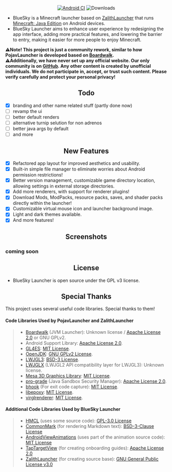 <div align="center">
</div>

<div align="center">

[![Android CI](https://github.com/KaityXD/BlueSky/actions/workflows/android.yml/badge.svg)](https://github.com/ZalithLauncher/ZalithLauncher/actions/workflows/android.yml)
![Downloads](https://img.shields.io/github/downloads/KaityXD/BlueSky/total)

</div>

- BlueSky is a Minecraft launcher based on [ZalithLauncher]([https://github.com/ZalithLauncher/ZalithLauncher]) that runs [Minecraft: Java Edition](https://www.minecraft.net/) on Android devices.
- BlueSky Launcher aims to enhance user experience by redesigning the app interface, adding more practical features, and lowering the barrier to entry, making it easier for more people to enjoy Minecraft.

⚠️**Note! This project is just a community rework, similar to how PojavLauncher is developed based on [Boardwalk](https://github.com/zhuowei/Boardwalk).**  
⚠️**Additionally, we have never set up any official website. Our only community is on [GitHub](https://github.com/KaityXD). Any other content is created by unofficial individuals. We do not participate in, accept, or trust such content. Please verify carefully and protect your personal privacy!**

<h2 align="center">Todo</h2>

- [X] branding and other name related stuff (partly done now)
- [ ] revamp the ui
- [ ] better default renders
- [ ] alternative turnip selution for non adrenos
- [ ] better java args by default
- [ ] and more

<h2 align="center">New Features</h2>

- [x] Refactored app layout for improved aesthetics and usability.
- [x] Built-in simple file manager to eliminate worries about Android permission restrictions!
- [x] Better version management, customizable game directory location, allowing settings in external storage directories.
- [x] Add more renderers, with support for renderer plugins!
- [x] Download Mods, ModPacks, resource packs, saves, and shader packs directly within the launcher!
- [x] Customizable virtual mouse icon and launcher background image.
- [x] Light and dark themes available.
- [x] And more features!

<h2 align="center">Screenshots</h2>

### coming soon

<h2 align="center">License</h2>

- BlueSky Launcher is open source under the GPL v3 license.

<h2 align="center">Special Thanks</h2>

This project uses several useful code libraries. Special thanks to them!

#### Code Libraries Used by PojavLauncher and ZalithLauncher

>- [Boardwalk](https://github.com/zhuowei/Boardwalk) (JVM Launcher): Unknown license / [Apache License 2.0](https://github.com/zhuowei/Boardwalk/blob/master/LICENSE) or GNU GPLv2.
>- Android Support Library: [Apache License 2.0](https://android.googlesource.com/platform/prebuilts/maven_repo/android/+/master/NOTICE.txt).
>- [GL4ES](https://github.com/PojavLauncherTeam/gl4es): [MIT License](https://github.com/ptitSeb/gl4es/blob/master/LICENSE).
>- [OpenJDK](https://github.com/PojavLauncherTeam/openjdk-multiarch-jdk8u): [GNU GPLv2 License](https://openjdk.java.net/legal/gplv2+ce.html).
>- [LWJGL3](https://github.com/PojavLauncherTeam/lwjgl3): [BSD-3 License](https://github.com/LWJGL/lwjgl3/blob/master/LICENSE.md).
>- [LWJGLX](https://github.com/PojavLauncherTeam/lwjglx) (LWJGL2 API compatibility layer for LWJGL3): Unknown license.
>- [Mesa 3D Graphics Library](https://gitlab.freedesktop.org/mesa/mesa): [MIT License](https://docs.mesa3d.org/license.html).
>- [pro-grade](https://github.com/pro-grade/pro-grade) (Java Sandbox Security Manager): [Apache License 2.0](https://github.com/pro-grade/pro-grade/blob/master/LICENSE.txt).
>- [bhook](https://github.com/bytedance/bhook) (For exit code capture): [MIT License](https://github.com/bytedance/bhook/blob/main/LICENSE).
>- [libepoxy](https://github.com/anholt/libepoxy): [MIT License](https://github.com/anholt/libepoxy/blob/master/COPYING).
>- [virglrenderer](https://github.com/PojavLauncherTeam/virglrenderer): [MIT License](https://gitlab.freedesktop.org/virgl/virglrenderer/-/blob/master/COPYING).
#### Additional Code Libraries Used by BlueSky Launcher

>- [HMCL](https://github.com/HMCL-dev/HMCL) (uses some source code): [GPL-3.0 License](https://github.com/HMCL-dev/HMCL/blob/main/LICENSE)
>- [CommonMark](https://github.com/thephpleague/commonmark) (for rendering Markdown text): [BSD-3-Clause License](https://github.com/thephpleague/commonmark/blob/2.5/LICENSE)
>- [AndroidViewAnimations](https://github.com/daimajia/AndroidViewAnimations) (uses part of the animation source code): [MIT License](https://github.com/daimajia/AndroidViewAnimations/blob/master/License)
>- [TapTargetView](https://github.com/KeepSafe/TapTargetView) (for creating onboarding guides): [Apache License 2.0](https://github.com/KeepSafe/TapTargetView/blob/master/LICENSE)
>- [ZalithLauncher](https://github.com/ZalithLauncher/ZalithLauncher/) (for creating source base): [GNU General Public License v3.0](https://github.com/ZalithLauncher/ZalithLauncher/blob/main/LICENSE)
